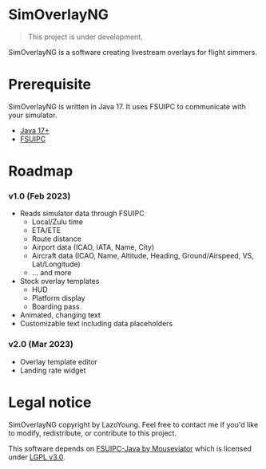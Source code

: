 # SimOverlayNG
> This project is under development.

SimOverlayNG is a software creating livestream overlays for flight simmers.

# Prerequisite
SimOverlayNG is written in Java 17. It uses FSUIPC to communicate with your simulator.

- [Java 17+](https://www.oracle.com/java/technologies/downloads/)
- [FSUIPC](http://www.fsuipc.com/)

# Roadmap
### v1.0 (Feb 2023)
- Reads simulator data through FSUIPC
  -	Local/Zulu time
  - ETA/ETE
  - Route distance
  - Airport data (ICAO, IATA, Name, City)
  -	Aircraft data (ICAO, Name, Altitude, Heading, Ground/Airspeed, VS, Lat/Longitude)
  - ... and more
- Stock overlay templates
  - HUD
  - Platform display
  - Boarding pass
- Animated, changing text
- Customizable text including data placeholders

### v2.0 (Mar 2023)
- Overlay template editor
- Landing rate widget

# Legal notice
SimOverlayNG copyright by LazoYoung. Feel free to contact me if you'd like to modify, redistribute, or contribute to this project.

This software depends on [FSUIPC-Java by Mouseviator](https://github.com/Mouseviator/FSUIPC-Java) which is licensed under [LGPL v3.0](https://github.com/Mouseviator/FSUIPC-Java/blob/master/LICENSE.txt).
